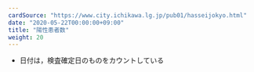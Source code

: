 ```yaml
---
cardSource: "https://www.city.ichikawa.lg.jp/pub01/hasseijokyo.html"
date: "2020-05-22T00:00:00+09:00"
title: "陽性患者数"
weight: 20
---
```


- 日付は，検査確定日のものをカウントしている
